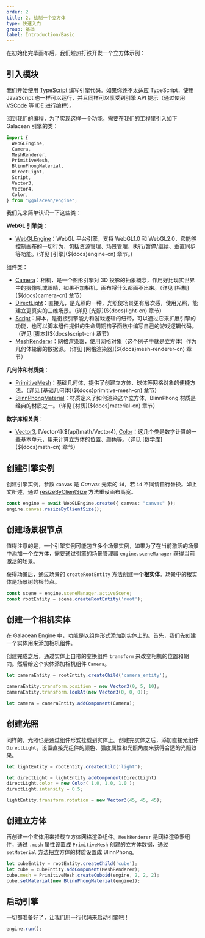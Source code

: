 ```yaml
---
order: 2
title: 2. 绘制一个立方体
type: 快速入门
group: 基础
label: Introduction/Basic
---
```


在初始化完毕画布后，我们趁热打铁开发一个立方体示例：

<playground src="scene-basic.ts"></playground>
## 引入模块

我们开始使用 [TypeScript](https://www.typescriptlang.org/) 编写引擎代码。如果你还不太适应 TypeScript，使用 JavaScript 也一样可以运行，并且同样可以享受到引擎 API 提示（通过使用 [VSCode](https://code.visualstudio.com/) 等 IDE 进行编程）。

回到我们的编程，为了实现这样一个功能，需要在我们的工程里引入如下 Galacean 引擎的类：

```typescript
import {
  WebGLEngine,
  Camera,
  MeshRenderer,
  PrimitiveMesh,
  BlinnPhongMaterial,
  DirectLight,
  Script,
  Vector3,
  Vector4,
  Color,
} from "@galacean/engine";
```

我们先来简单认识一下这些类：

**WebGL 引擎类**：
- [WebGLEngine](${api}rhi-webgl/WebGLEngine)：WebGL 平台引擎，支持 WebGL1.0 和 WebGL2.0，它能够控制画布的一切行为，包括资源管理、场景管理、执行/暂停/继续、垂直同步等功能。(详见 [引擎](${docs}engine-cn) 章节。)

组件类：
- [Camera](${api}core/Camera)：相机，是一个图形引擎对 3D 投影的抽象概念，作用好比现实世界中的摄像机或眼睛，如果不加相机，画布将什么都画不出来。（详见 [相机](${docs}camera-cn) 章节）
- [DirectLight](${api}core/DirectLight)：直接光，是光照的一种，光照使场景更有层次感，使用光照，能建立更真实的三维场景。（详见 [光照](${docs}light-cn) 章节）
- [Script](${api}core/Script)：脚本，是衔接引擎能力和游戏逻辑的纽带，可以通过它来扩展引擎的功能，也可以脚本组件提供的生命周期钩子函数中编写自己的游戏逻辑代码。（详见 [脚本](${docs}script-cn) 章节）
- [MeshRenderer](${api}core/MeshRenderer)：网格渲染器，使用网格对象（这个例子中就是立方体）作为几何体轮廓的数据源。（详见 [网格渲染器](${docs}mesh-renderer-cn) 章节）

**几何体和材质类**：
- [PrimitiveMesh](${api}core/PrimitiveMesh)：基础几何体，提供了创建立方体、球体等网格对象的便捷方法。（详见 [基础几何体](${docs}primitive-mesh-cn) 章节）
- [BlinnPhongMaterial](${api}core/BlinnPhongMaterial)：材质定义了如何渲染这个立方体，BlinnPhong 材质是经典的材质之一。（详见 [材质](${docs}material-cn) 章节）

**数学库相关类**：
- [Vector3](${api}math/Vector3), [Vector4](${api}math/Vector4), [Color](${api}math/Color)：这几个类是数学计算的一些基本单元，用来计算立方体的位置、颜色等。（详见 [数学库](${docs}math-cn) 章节）

## 创建引擎实例

创建引擎实例，参数 `canvas` 是 *Canvas* 元素的 `id`，若 `id` 不同请自行替换。如上文所述，通过 [resizeByClientSize](${api}rhi-webgl/WebCanvas#resizeByClientSize) 方法重设画布高宽。

```typescript
const engine = await WebGLEngine.create({ canvas: "canvas" });
engine.canvas.resizeByClientSize();
```
## 创建场景根节点

值得注意的是，一个引擎实例可能包含多个场景实例，如果为了在当前激活的场景中添加一个立方体，需要通过引擎的场景管理器 `engine.sceneManager` 获得当前激活的场景。

获得场景后，通过场景的 `createRootEntity` 方法创建一个**根实体**。场景中的根实体是场景树的根节点。

```typescript
const scene = engine.sceneManager.activeScene;
const rootEntity = scene.createRootEntity('root');
```
## 创建一个相机实体

在 Galacean Engine 中，功能是以组件形式添加到实体上的。首先，我们先创建一个实体用来添加相机组件。

创建完成之后，通过实体上自带的变换组件 `transform` 来改变相机的位置和朝向。然后给这个实体添加相机组件 `Camera`。 


```typescript
let cameraEntity = rootEntity.createChild('camera_entity');

cameraEntity.transform.position = new Vector3(0, 5, 10);
cameraEntity.transform.lookAt(new Vector3(0, 0, 0));

let camera = cameraEntity.addComponent(Camera);
```
## 创建光照

同样的，光照也是通过组件形式挂载到实体上。创建完实体之后，添加直接光组件 `DirectLight`，设置直接光组件的颜色、强度属性和光照角度来获得合适的光照效果。

```typescript
let lightEntity = rootEntity.createChild('light');

let directLight = lightEntity.addComponent(DirectLight)
directLight.color = new Color( 1.0, 1.0, 1.0 );
directLight.intensity = 0.5;

lightEntity.transform.rotation = new Vector3(45, 45, 45);

```
## 创建立方体

再创建一个实体用来挂载立方体网格渲染组件。`MeshRenderer` 是网格渲染器组件，通过 `.mesh` 属性设置成 `PrimitiveMesh` 创建的立方体数据，通过 `setMaterial` 方法把立方体的材质设置成 BlinnPhong。

```typescript
let cubeEntity = rootEntity.createChild('cube');
let cube = cubeEntity.addComponent(MeshRenderer);
cube.mesh = PrimitiveMesh.createCuboid(engine, 2, 2, 2);
cube.setMaterial(new BlinnPhongMaterial(engine));
```

## 启动引擎

一切都准备好了，让我们用一行代码来启动引擎吧！

```typescript
engine.run();
```